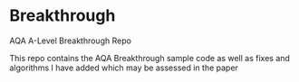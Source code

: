 # Breakthrough
AQA A-Level Breakthrough Repo

This repo contains the AQA Breakthrough sample code as well as fixes and algorithms I have added which may be assessed in the paper

